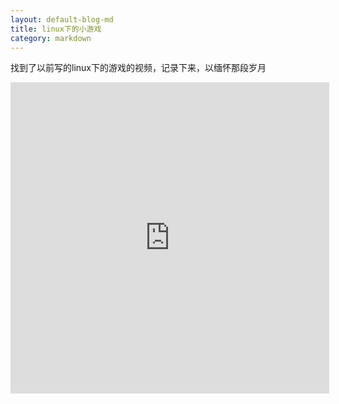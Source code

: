 ```yaml
---
layout: default-blog-md
title: linux下的小游戏
category: markdown
---
```


找到了以前写的linux下的游戏的视频，记录下来，以缅怀那段岁月   
<div class="embed-responsive embed-responsive-16by9">
<iframe height=498 width=510 src='http://player.youku.com/embed/XOTA3NTUxMjky' frameborder=0 'allowfullscreen'></iframe>
</div>
